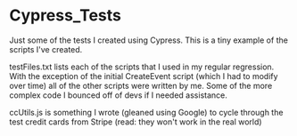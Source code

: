 # Cypress_Tests
Just some of the tests I created using Cypress. This is a tiny example of the scripts I've created.


testFiles.txt lists each of the scripts that I used in my regular regression. With the exception of the initial CreateEvent script (which I had to modify over time) all of the other scripts were written by me. Some of the more complex code I bounced off of devs if I needed assistance. 

ccUtils.js is something I wrote (gleaned using Google) to cycle through the test credit cards from Stripe (read: they won't work in the real world) 
